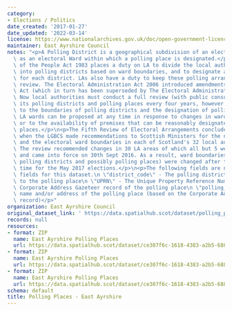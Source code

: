 ```yaml
---
category:
- Elections / Politics
date_created: '2017-01-27'
date_updated: '2022-03-14'
license: https://www.nationalarchives.gov.uk/doc/open-government-licence/version/3/
maintainer: East Ayrshire Council
notes: "<p>A Polling District is a geographical subdivision of an electoral area such\
  \ as an electoral Ward within which a polling place is designated.</p>\n<p>The Representation\
  \ of the People Act 1983 places a duty on LA to divide the local authority area\
  \ into polling districts based on ward boundaries, and to designate a polling place\
  \ for each district. LAs also have a duty to keep these polling arrangements under\
  \ review. The Electoral Administration Act 2006 introduced amendments to the 1983\
  \ Act (which in turn has been superseded by The Electoral Administration Act 2013).\
  \ Now local authorities must conduct a full review (with public consultation) of\
  \ its polling districts and polling places every four years, however adjustments\
  \ to the boundaries of polling districts and the designation of polling places within\
  \ LA wards can be proposed at any time in response to changes in ward boundaries\
  \ or to the availability of premises that can be reasonably designated as polling\
  \ places.</p>\n<p>The Fifth Review of Electoral Arrangements concluded in May 2016\
  \ when the LGBCS made recommendations to Scottish Ministers for the number of Councillors\
  \ and the electoral ward boundaries in each of Scotland's 32 local authorities.\
  \ The review recommended changes in 30 LA areas of which all but 5 were accepted\
  \ and came into force on 30th Sept 2016. As a result, ward boundaries (and therefore\
  \ polling districts and possibly polling places) were changed after this date in\
  \ time for the May 2017 elections.</p>\n<p>The following fields are now MANDATORY\
  \ fields for this dataset.\n \"district_code\" - The polling district code linked\
  \ to the polling place\n \"UPRN\" - The Unique Property Reference Number for the\
  \ Corporate Address Gazeteer record of the polling place\n \"polling_place\" - The\
  \ name and/or address of the polling place (based on the Corporate Address Gazeteer\
  \ record)</p>"
organization: East Ayrshire Council
original_dataset_link: ' https://data.spatialhub.scot/dataset/polling_places-ea'
records: null
resources:
- format: ZIP
  name: East Ayrshire Polling Places
  url: https://data.spatialhub.scot/dataset/ce307f6c-1618-4383-a2b5-6883a96a6562/resource/d6e27a2f-8c1e-43a0-a8b1-56691e9244ef/download/eapplace.zip
- format: ZIP
  name: East Ayrshire Polling Places
  url: https://data.spatialhub.scot/dataset/ce307f6c-1618-4383-a2b5-6883a96a6562/resource/79ed9d6a-9a20-4ae4-8288-d37d579b95ef/download/eapplace.zip
- format: ZIP
  name: East Ayrshire Polling Places
  url: https://data.spatialhub.scot/dataset/ce307f6c-1618-4383-a2b5-6883a96a6562/resource/2b659a8a-1491-4d95-a024-b56c585c6077/download/polling-placea.zip
schema: default
title: Polling Places - East Ayrshire
---
```

